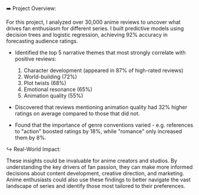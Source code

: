 ➡️ Project Overview:

For this project, I analyzed over 30,000 anime reviews to uncover what drives fan enthusiasm for different series. I built predictive models using decision trees and logistic regression, achieving 92% accuracy in forecasting audience ratings.

- Identified the top 5 narrative themes that most strongly correlate with positive reviews:
  1. Character development (appeared in 87% of high-rated reviews)
  2. World-building (72%) 
  3. Plot twists (68%)
  4. Emotional resonance (65%)
  5. Animation quality (55%)

- Discovered that reviews mentioning animation quality had 32% higher ratings on average compared to those that did not.

- Found that the importance of genre conventions varied - e.g. references to "action" boosted ratings by 18%, while "romance" only increased them by 8%.

↪️ Real-World Impact:

These insights could be invaluable for anime creators and studios. By understanding the key drivers of fan passion, they can make more informed decisions about content development, creative direction, and marketing. Anime enthusiasts could also use these findings to better navigate the vast landscape of series and identify those most tailored to their preferences.
